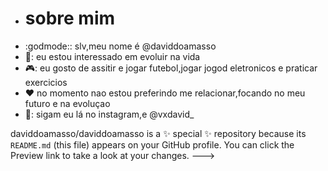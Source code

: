 - # sobre mim
-  :godmode:: slv,meu nome é @daviddoamasso
- 🥇: eu estou interessado em evoluir na vida
- 🎮: eu gosto de assitir e jogar futebol,jogar jogod eletronicos e praticar exercicios
- :heart: no momento nao estou preferindo me relacionar,focando no meu futuro e na evoluçao
- 📲: sigam eu lá no instagram,e @vxdavid_






daviddoamasso/daviddoamasso is a ✨ special ✨ repository because its `README.md` (this file) appears on your GitHub profile.
You can click the Preview link to take a look at your changes.
--->
